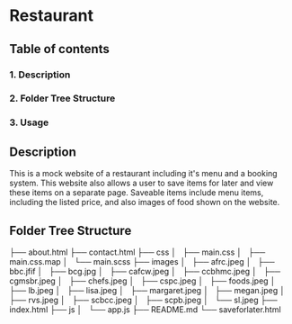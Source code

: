 # Restaurant

## Table of contents

### 1. Description
### 2. Folder Tree Structure
### 3. Usage

## Description

This is a mock website of a restaurant including it's menu and a booking system.
This website also allows a user to save items for later and view these items on a separate page. 
Saveable items include menu items, including the listed price, and also images of food shown on the website.

## Folder Tree Structure

├── about.html
├── contact.html
├── css
│   ├── main.css
│   ├── main.css.map
│   └── main.scss
├── images
│   ├── afrc.jpeg
│   ├── bbc.jfif
│   ├── bcg.jpg
│   ├── cafcw.jpeg
│   ├── ccbhmc.jpeg
│   ├── cgmsbr.jpeg
│   ├── chefs.jpeg
│   ├── cspc.jpeg
│   ├── foods.jpeg
│   ├── lb.jpeg
│   ├── lisa.jpeg
│   ├── margaret.jpeg
│   ├── megan.jpeg
│   ├── rvs.jpeg
│   ├── scbcc.jpeg
│   ├── scpb.jpeg
│   └── sl.jpeg
├── index.html
├── js
│   └── app.js
├── README.md
└── saveforlater.html


